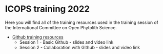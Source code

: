 # ICOPS training 2022

Here you will find all of the training resources used in the training session of the International Committee on Open Phytolith Science.

* [Github training resources](https://github.com/open-phytoliths/ICOPS-training-2022/tree/main/Github)
  * Session 1 - Basic Github - slides and video link
  * Session 2 - Collaboration with Github - slides and video link  
